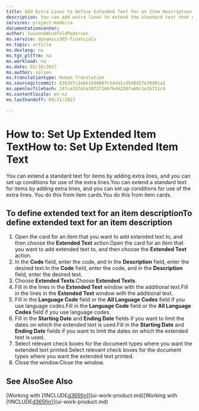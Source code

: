 ```yaml
---
title: Add Extra Lines to Define Extended Text for an Item Description | Microsoft Docs
description: You can add extra lines to extend the standard text that describes an item.
services: project-madeira
documentationcenter: 
author: SusanneWindfeldPedersen
ms.service: dynamics365-financials
ms.topic: article
ms.devlang: na
ms.tgt_pltfrm: na
ms.workload: na
ms.date: 01/16/2017
ms.author: solsen
ms.translationtype: Human Translation
ms.sourcegitcommit: 81636fc2e661bd9b07c54da1cd5d0d27e30d01a2
ms.openlocfilehash: 147ce327e3a30f27166fb44226fa60c1e15721c4
ms.contentlocale: en-nz
ms.lasthandoff: 09/11/2017

---
```

# <a name="how-to-set-up-extended-item-text"></a><span data-ttu-id="373d0-103">How to: Set Up Extended Item Text</span><span class="sxs-lookup"><span data-stu-id="373d0-103">How to: Set Up Extended Item Text</span></span>
<span data-ttu-id="373d0-104">You can extend a standard text for items by adding extra lines, and you can set up conditions for use of the extra lines.</span><span class="sxs-lookup"><span data-stu-id="373d0-104">You can extend a standard text for items by adding extra lines, and you can set up conditions for use of the extra lines.</span></span> <span data-ttu-id="373d0-105">You do this from item cards.</span><span class="sxs-lookup"><span data-stu-id="373d0-105">You do this from item cards.</span></span>

## <a name="to-define-extended-text-for-an-item-description"></a><span data-ttu-id="373d0-106">To define extended text for an item description</span><span class="sxs-lookup"><span data-stu-id="373d0-106">To define extended text for an item description</span></span>
1. <span data-ttu-id="373d0-107">Open the card for an item that you want to add extended text to, and then choose the **Extended Text** action.</span><span class="sxs-lookup"><span data-stu-id="373d0-107">Open the card for an item that you want to add extended text to, and then choose the **Extended Text** action.</span></span>
2. <span data-ttu-id="373d0-108">In the **Code** field, enter the code, and in the **Description** field, enter the desired text.</span><span class="sxs-lookup"><span data-stu-id="373d0-108">In the **Code** field, enter the code, and in the **Description** field, enter the desired text.</span></span>
3. <span data-ttu-id="373d0-109">Choose **Extended Texts**.</span><span class="sxs-lookup"><span data-stu-id="373d0-109">Choose **Extended Texts**.</span></span>
4. <span data-ttu-id="373d0-110">Fill in the lines in the **Extended Text** window with the additional text.</span><span class="sxs-lookup"><span data-stu-id="373d0-110">Fill in the lines in the **Extended Text** window with the additional text.</span></span>
5. <span data-ttu-id="373d0-111">Fill in the **Language Code** field or the **All Language Codes** field if you use language codes.</span><span class="sxs-lookup"><span data-stu-id="373d0-111">Fill in the **Language Code** field or the **All Language Codes** field if you use language codes.</span></span>
6. <span data-ttu-id="373d0-112">Fill in the **Starting Date** and **Ending Date** fields if you want to limit the dates on which the extended text is used.</span><span class="sxs-lookup"><span data-stu-id="373d0-112">Fill in the **Starting Date** and **Ending Date** fields if you want to limit the dates on which the extended text is used.</span></span>
7. <span data-ttu-id="373d0-113">Select relevant check boxes for the document types where you want the extended text printed.</span><span class="sxs-lookup"><span data-stu-id="373d0-113">Select relevant check boxes for the document types where you want the extended text printed.</span></span>
8. <span data-ttu-id="373d0-114">Close the window.</span><span class="sxs-lookup"><span data-stu-id="373d0-114">Close the window.</span></span>

## <a name="see-also"></a><span data-ttu-id="373d0-115">See Also</span><span class="sxs-lookup"><span data-stu-id="373d0-115">See Also</span></span>
<span data-ttu-id="373d0-116">[Working with [!INCLUDE[d365fin](includes/d365fin_md.md)]](ui-work-product.md)</span><span class="sxs-lookup"><span data-stu-id="373d0-116">[Working with [!INCLUDE[d365fin](includes/d365fin_md.md)]](ui-work-product.md)</span></span>


